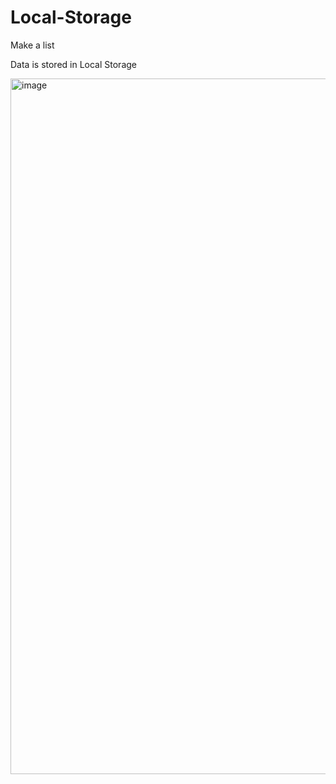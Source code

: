# Local-Storage
<p>Make a list</p>
<p>Data is stored in Local Storage</p>
<img width="1113" alt="image" src="https://user-images.githubusercontent.com/99492479/174816337-972e62cf-5e9e-4488-8a84-e628edcfc1b1.png">
